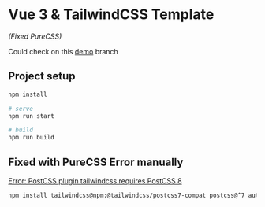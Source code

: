 # Vue 3 & TailwindCSS Template 

_(Fixed PureCSS)_

Could check on this [demo](https://vince-amazing.com/Vue-3-TailwindCSS-Template/) branch

## Project setup

``` bash
npm install

# serve
npm run start

# build
npm run build
```

## Fixed with PureCSS Error manually

[Error: PostCSS plugin tailwindcss requires PostCSS 8](https://stackoverflow.com/questions/64925926/error-postcss-plugin-tailwindcss-requires-postcss-8)

``` bash
npm install tailwindcss@npm:@tailwindcss/postcss7-compat postcss@^7 autoprefixer@^9
```

